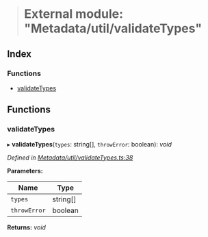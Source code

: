 > # External module: "Metadata/util/validateTypes"

## Index

### Functions

* [validateTypes](_metadata_util_validatetypes_.md#validatetypes)

## Functions

###  validateTypes

▸ **validateTypes**(`types`: string[], `throwError`: boolean): *void*

*Defined in [Metadata/util/validateTypes.ts:38](https://github.com/polkadot-js/api/blob/098a7a0/packages/types/src/Metadata/util/validateTypes.ts#L38)*

**Parameters:**

Name | Type |
------ | ------ |
`types` | string[] |
`throwError` | boolean |

**Returns:** *void*